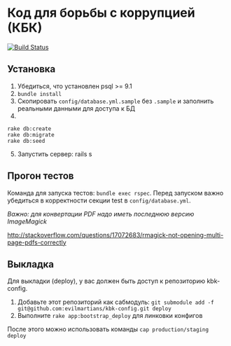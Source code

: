 Код для борьбы с коррупцией (КБК)
===

[![Build Status](https://api.travis-ci.org/fbkinfo/kbk.png)](https://magnum.travis-ci.com/evilmartians/kbk)

## Установка

1. Убедиться, что установлен psql >= 9.1
2. `bundle install`
3. Скопировать `config/database.yml.sample` без `.sample` и заполнить реальными данными для доступа к БД
4.

    rake db:create
    rake db:migrate
    rake db:seed

5. Запустить сервер: rails s

## Прогон тестов

Команда для запуска тестов: `bundle exec rspec`.
Перед запуском важно убедиться в корректности секции test в `config/database.yml`.

*Важно: для конвертации PDF надо иметь последнюю версию ImageMagick*

http://stackoverflow.com/questions/17072683/rmagick-not-opening-multi-page-pdfs-correctly

## Выкладка

Для выкладки (deploy), у вас должен быть доступ к репозиторию kbk-config.

1. Добавьте этот репозиторий как сабмодуль: `git submodule add -f git@github.com:evilmartians/kbk-config.git deploy`
2. Выполните `rake app:bootstrap_deploy` для линковки конфигов

После этого можно использовать команды `cap production/staging deploy`
